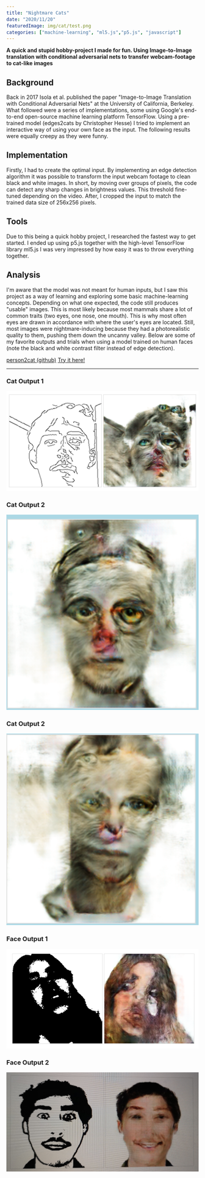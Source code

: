 ```yaml
---
title: "Nightmare Cats"
date: "2020/11/20"
featuredImage: img/cat/test.png
categories: ["machine-learning", "ml5.js","p5.js", "javascript"]
---
```

**A quick and stupid hobby-project I made for fun. Using Image-to-Image translation with conditional adversarial nets to transfer webcam-footage to cat-like images**
## Background
Back in 2017 Isola et al. published the paper "Image-to-Image Translation with Conditional Adversarial Nets" at the University of California, Berkeley. What followed were a series of implementations, some using Google's end-to-end open-source machine learning platform TensorFlow. Using a pre-trained model (edges2cats by Christopher Hesse) I tried to implement an interactive way of using your own face as the input. The following results were equally creepy as they were funny.
 
## Implementation
 
Firstly, I had to create the optimal input. By implementing an edge detection algorithm it was possible to transform the input webcam footage to clean black and white images. In short, by moving over groups of pixels, the code can detect any sharp changes in brightness values. This threshold fine-tuned depending on the video. After, I cropped the input to match the trained data size of 256x256 pixels.
 
## Tools
Due to this being a quick hobby project, I researched the fastest way to get started. I ended up using p5.js together with the high-level TensorFlow library ml5.js I was very impressed by how easy it was to throw everything together.
 
## Analysis
I'm aware that the model was not meant for human inputs, but I saw this project as a way of learning and exploring some basic machine-learning concepts. Depending on what one expected, the code still produces "usable" images. This is most likely because most mammals share a lot of common traits (two eyes, one nose, one mouth). This is why most often eyes are drawn in accordance with where the user's eyes are located. Still, most images were nightmare-inducing because they had a photorealistic quality to them, pushing them down the uncanny valley. Below are some of my favorite outputs and trials when using a model trained on human faces (note the black and white contrast filter instead of edge detection).

[person2cat (github)](https://github.com/MangoGott/webcam2pix)
[Try it here!](https://mangogott.github.io/NightmareCat/)

***

### Cat Output 1
![](img/cat/test.png)

### Cat Output 2
![](img/cat/cat1.png)

### Cat Output 2
![](img/cat/cat2.png)

### Face Output 1
![Exploration 2](img/cat/face2.png)

### Face Output 2
![Exploration 2](img/cat/face3.png)